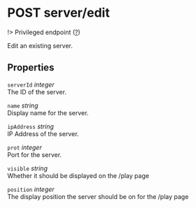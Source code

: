 # <span class="badge badge-light">POST</span> <span class="badge badge-light">server/edit</span>

!> Privileged endpoint ([?](privileged.md))

Edit an existing server.

## Properties

`serverId` *integer*  
The ID of the server.

`name` *string*  
Display name for the server.

`ipAddress` *string*  
IP Address of the server.

`prot` *integer*  
Port for the server.

`visible` *string*  
Whether it should be displayed on the /play page

`position` *integer*  
The display position the server should be on for the /play page

